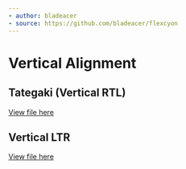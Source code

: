 ```yaml
---
- author: bladeacer
- source: https://github.com/bladeacer/flexcyon
---
```


# Vertical Alignment

## Tategaki (Vertical RTL)
[View file here](./tategaki.css)

## Vertical LTR
[View file here](./vertical-ltr.css)